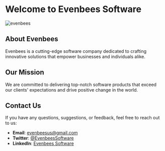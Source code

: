 # Welcome to Evenbees Software

![evenbees](https://github.com/Evenbees/.github/assets/108536998/43c61f3d-3e0d-4674-aa56-99162efc2818)


## About Evenbees

Evenbees is a cutting-edge software company dedicated to crafting innovative solutions that empower businesses and individuals alike.

## Our Mission

We are committed to delivering top-notch software products that exceed our clients' expectations and drive positive change in the world.

## Contact Us

If you have any questions, suggestions, or feedback, feel free to reach out to us:

- **Email**: evenbeesus@gmail.com
- **Twitter**: [@EvenbeesSoftware](https://twitter.com/evenbees_)
- **LinkedIn**: [Evenbees Software](https://www.linkedin.com/in/evenbees)
